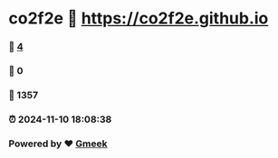 # co2f2e :link: https://co2f2e.github.io 
### :page_facing_up: [4](https://co2f2e.github.io/tag.html) 
### :speech_balloon: 0 
### :hibiscus: 1357 
### :alarm_clock: 2024-11-10 18:08:38 
### Powered by :heart: [Gmeek](https://github.com/Meekdai/Gmeek)
